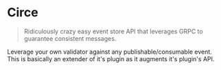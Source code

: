 # Circe

> Ridiculously crazy easy event store API that leverages GRPC to guarantee consistent messages.

Leverage your own validator against any publishable/consumable event. This is basically an extender
of it's plugin as it augments it's plugin's API.


